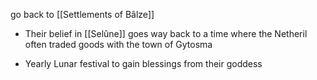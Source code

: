 go back to [[Settlements of Bâlze]]

- Their belief in [[Selûne]] goes way back to a time where the Netheril often traded goods with the town of Gytosma
    
- Yearly Lunar festival to gain blessings from their goddess
    